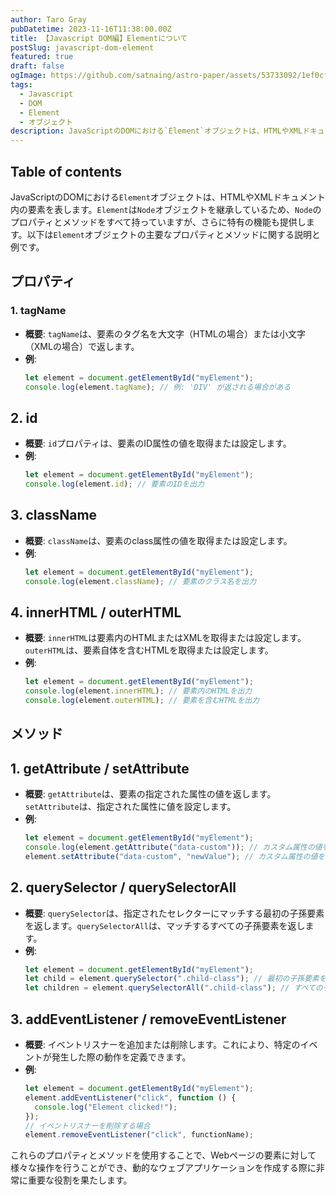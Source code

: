 ```yaml
---
author: Taro Gray
pubDatetime: 2023-11-16T11:38:00.00Z
title: 【Javascript DOM編】Elementについて
postSlug: javascript-dom-element
featured: true
draft: false
ogImage: https://github.com/satnaing/astro-paper/assets/53733092/1ef0cf03-8137-4d67-ac81-84a032119e3a
tags:
  - Javascript
  - DOM
  - Element
  - オブジェクト
description: JavaScriptのDOMにおける`Element`オブジェクトは、HTMLやXMLドキュメント内の要素を表します。`Element`は`Node`オブジェクトを継承しているため、`Node`のプロパティとメソッドをすべて持っていますが、さらに特有の機能も提供します。以下は`Element`オブジェクトの主要なプロパティとメソッドに関する説明と例です。
---
```


## Table of contents

JavaScriptのDOMにおける`Element`オブジェクトは、HTMLやXMLドキュメント内の要素を表します。`Element`は`Node`オブジェクトを継承しているため、`Node`のプロパティとメソッドをすべて持っていますが、さらに特有の機能も提供します。以下は`Element`オブジェクトの主要なプロパティとメソッドに関する説明と例です。

## プロパティ

### 1. tagName

- **概要**: `tagName`は、要素のタグ名を大文字（HTMLの場合）または小文字（XMLの場合）で返します。
- **例**:
  ```javascript
  let element = document.getElementById("myElement");
  console.log(element.tagName); // 例: 'DIV' が返される場合がある
  ```

## 2. id

- **概要**: `id`プロパティは、要素のID属性の値を取得または設定します。
- **例**:
  ```javascript
  let element = document.getElementById("myElement");
  console.log(element.id); // 要素のIDを出力
  ```

## 3. className

- **概要**: `className`は、要素のclass属性の値を取得または設定します。
- **例**:
  ```javascript
  let element = document.getElementById("myElement");
  console.log(element.className); // 要素のクラス名を出力
  ```

## 4. innerHTML / outerHTML

- **概要**: `innerHTML`は要素内のHTMLまたはXMLを取得または設定します。`outerHTML`は、要素自体を含むHTMLを取得または設定します。
- **例**:
  ```javascript
  let element = document.getElementById("myElement");
  console.log(element.innerHTML); // 要素内のHTMLを出力
  console.log(element.outerHTML); // 要素を含むHTMLを出力
  ```

## メソッド

## 1. getAttribute / setAttribute

- **概要**: `getAttribute`は、要素の指定された属性の値を返します。`setAttribute`は、指定された属性に値を設定します。
- **例**:
  ```javascript
  let element = document.getElementById("myElement");
  console.log(element.getAttribute("data-custom")); // カスタム属性の値を出力
  element.setAttribute("data-custom", "newValue"); // カスタム属性の値を設定
  ```

## 2. querySelector / querySelectorAll

- **概要**: `querySelector`は、指定されたセレクターにマッチする最初の子孫要素を返します。`querySelectorAll`は、マッチするすべての子孫要素を返します。
- **例**:
  ```javascript
  let element = document.getElementById("myElement");
  let child = element.querySelector(".child-class"); // 最初の子孫要素を取得
  let children = element.querySelectorAll(".child-class"); // すべての子孫要素を取得
  ```

## 3. addEventListener / removeEventListener

- **概要**: イベントリスナーを追加または削除します。これにより、特定のイベントが発生した際の動作を定義できます。
- **例**:
  ```javascript
  let element = document.getElementById("myElement");
  element.addEventListener("click", function () {
    console.log("Element clicked!");
  });
  // イベントリスナーを削除する場合
  element.removeEventListener("click", functionName);
  ```

これらのプロパティとメソッドを使用することで、Webページの要素に対して様々な操作を行うことができ、動的なウェブアプリケーションを作成する際に非常に重要な役割を果たします。
